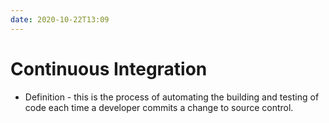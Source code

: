 ```yaml
---
date: 2020-10-22T13:09
---
```


# Continuous Integration

* Definition - this is the process of automating the building and testing of code each time a developer commits a change to source control. 


